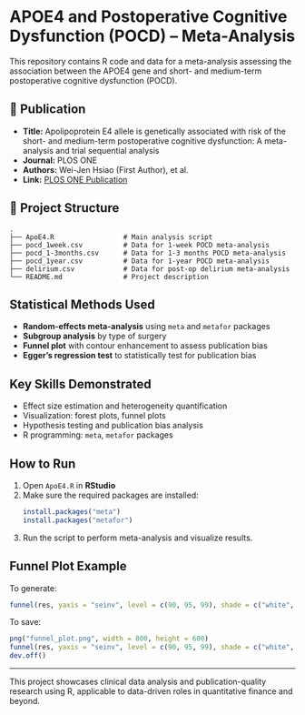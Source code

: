# APOE4 and Postoperative Cognitive Dysfunction (POCD) – Meta-Analysis

This repository contains R code and data for a meta-analysis assessing the association between the APOE4 gene and short- and medium-term postoperative cognitive dysfunction (POCD).

## 📄 Publication

- **Title:** Apolipoprotein E4 allele is genetically associated with risk of the short- and medium-term postoperative cognitive dysfunction: A meta-analysis and trial sequential analysis
- **Journal:** PLOS ONE
- **Authors:** Wei-Jen Hsiao (First Author), et al.
- **Link:** [PLOS ONE Publication](https://doi.org/10.1371/journal.pone.0282214)

## 📁 Project Structure

```
.
├── ApoE4.R                 # Main analysis script
├── pocd_1week.csv          # Data for 1-week POCD meta-analysis
├── pocd_1-3months.csv      # Data for 1-3 months POCD meta-analysis
├── pocd_1year.csv          # Data for 1-year POCD meta-analysis
├── delirium.csv            # Data for post-op delirium meta-analysis
└── README.md               # Project description
```

## Statistical Methods Used

- **Random-effects meta-analysis** using `meta` and `metafor` packages
- **Subgroup analysis** by type of surgery
- **Funnel plot** with contour enhancement to assess publication bias
- **Egger’s regression test** to statistically test for publication bias

## Key Skills Demonstrated

- Effect size estimation and heterogeneity quantification
- Visualization: forest plots, funnel plots
- Hypothesis testing and publication bias analysis
- R programming: `meta`, `metafor` packages

## How to Run

1. Open `ApoE4.R` in **RStudio**
2. Make sure the required packages are installed:
   ```r
   install.packages("meta")
   install.packages("metafor")
   ```
3. Run the script to perform meta-analysis and visualize results.

## Funnel Plot Example

To generate:
```r
funnel(res, yaxis = "seinv", level = c(90, 95, 99), shade = c("white", "gray55", "gray75"))
```

To save:
```r
png("funnel_plot.png", width = 800, height = 600)
funnel(res, yaxis = "seinv", level = c(90, 95, 99), shade = c("white", "gray55", "gray75"))
dev.off()
```

---

This project showcases clinical data analysis and publication-quality research using R, applicable to data-driven roles in quantitative finance and beyond.
